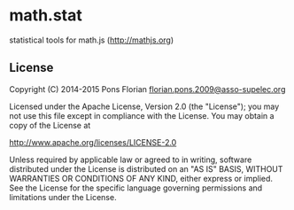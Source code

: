 math.stat
=========

statistical tools for math.js (http://mathjs.org)

## License

Copyright (C) 2014-2015 Pons Florian <florian.pons.2009@asso-supelec.org>

Licensed under the Apache License, Version 2.0 (the "License");
you may not use this file except in compliance with the License.
You may obtain a copy of the License at

   http://www.apache.org/licenses/LICENSE-2.0

Unless required by applicable law or agreed to in writing, software
distributed under the License is distributed on an "AS IS" BASIS,
WITHOUT WARRANTIES OR CONDITIONS OF ANY KIND, either express or implied.
See the License for the specific language governing permissions and
limitations under the License.
